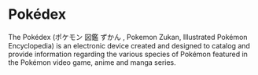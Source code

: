 # Pokédex

The Pokédex (ポケモン 図鑑 ずかん , Pokemon Zukan, Illustrated Pokémon Encyclopedia) is an electronic
device created and designed to catalog and provide information regarding the various species of
Pokémon featured in the Pokémon video game, anime and manga series.
